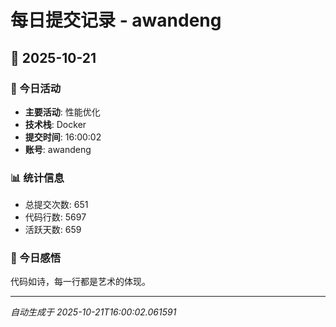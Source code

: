 # 每日提交记录 - awandeng

## 📅 2025-10-21

### 🎯 今日活动
- **主要活动**: 性能优化
- **技术栈**: Docker
- **提交时间**: 16:00:02
- **账号**: awandeng

### 📊 统计信息
- 总提交次数: 651
- 代码行数: 5697
- 活跃天数: 659

### 💭 今日感悟
代码如诗，每一行都是艺术的体现。

---
*自动生成于 2025-10-21T16:00:02.061591*
